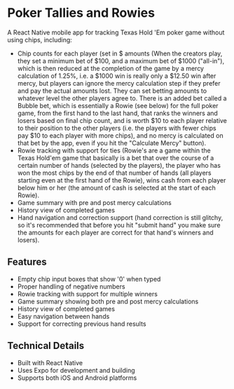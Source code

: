 # Poker Tallies and Rowies

A React Native mobile app for tracking Texas Hold 'Em poker game without using chips, including:
- Chip counts for each player (set in $ amounts (When the creators play, they set a minimum bet of $100, and a maximum bet of $1000 ("all-in"), which is then reduced at the completion of the game by a mercy calculation of 1.25%, i.e. a $1000 win is really only a $12.50 win after mercy, but players can ignore the mercy calculation step if they prefer and pay the actual amounts lost. They can set betting amounts to whatever level the other players agree to. There is an added bet called a Bubble bet, which is essentially a Rowie (see below) for the full poker game, from the first hand to the last hand, that ranks the winners and losers based on final chip count, and is worth $10 to each player relative to their position to the other players (i.e. the players with fewer chips pay $10 to each player with more chips), and no mercy is calculated on that bet by the app, even if you hit the "Calculate Mercy" button).
- Rowie tracking with support for ties (Rowie's are a game within the Texas Hold'em game that basically is a bet that over the course of a certain number of hands (selected by the players), the player who has won the most chips by the end of that number of hands (all players starting even at the first hand of the Rowie), wins cash from each player below him or her (the amount of cash is selected at the start of each Rowie).
- Game summary with pre and post mercy calculations
- History view of completed games
- Hand navigation and correction support (hand correction is still glitchy, so it's recommended that before you hit "submit hand" you make sure the amounts for each player are correct for that hand's winners and losers).

## Features
- Empty chip input boxes that show '0' when typed
- Proper handling of negative numbers
- Rowie tracking with support for multiple winners
- Game summary showing both pre and post mercy calculations
- History view of completed games
- Easy navigation between hands
- Support for correcting previous hand results

## Technical Details
- Built with React Native
- Uses Expo for development and building
- Supports both iOS and Android platforms
